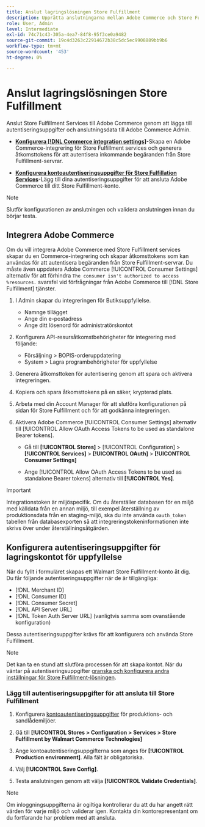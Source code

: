 ```yaml
---
title: Anslut lagringslösningen Store Fulfillment
description: Upprätta anslutningarna mellan Adobe Commerce och Store Fulfillment-lösningen genom att skapa och godkänna en Adobe Commerce-integrering och lägga till autentiseringsuppgifterna för Store Fulfillment-kontot i Adobe Commerce tjänstkonfiguration.
role: User, Admin
level: Intermediate
exl-id: 74c71c43-305a-4ea7-84f8-95f3ce0a9482
source-git-commit: 19c4d3263c22914672b38c5dc5ec9908889bb9b6
workflow-type: tm+mt
source-wordcount: '453'
ht-degree: 0%

---
```


# Anslut lagringslösningen Store Fulfillment

Anslut Store Fulfillment Services till Adobe Commerce genom att lägga till autentiseringsuppgifter och anslutningsdata till Adobe Commerce Admin.

- **[Konfigurera [!DNL Commerce integration settings]](#create-an-adobe-commerce-integration)**-Skapa en Adobe Commerce-integrering för Store Fulfillment services och generera åtkomsttokens för att autentisera inkommande begäranden från Store Fulfillment-servrar.

- **[Konfigurera kontoautentiseringsuppgifter för Store Fulfillation Services](#configure-store-fulfillment-account-credentials)**-Lägg till dina autentiseringsuppgifter för att ansluta Adobe Commerce till ditt Store Fulfillment-konto.

>[!NOTE]
>
>Slutför konfigurationen av anslutningen och validera anslutningen innan du börjar testa.

## Integrera Adobe Commerce

Om du vill integrera Adobe Commerce med Store Fulfillment services skapar du en Commerce-integrering och skapar åtkomsttokens som kan användas för att autentisera begäranden från Store Fulfillment-servrar. Du måste även uppdatera Adobe Commerce [!UICONTROL Consumer Settings] alternativ för att förhindra `The consumer isn't authorized to access %resources.` svarsfel vid förfrågningar från Adobe Commerce till [!DNL Store Fulfillment] tjänster.

1. I Admin skapar du integreringen för Butiksuppfyllelse.

   - Namnge tillägget
   - Ange din e-postadress
   - Ange ditt lösenord för administratörskontot

1. Konfigurera API-resursåtkomstbehörigheter för integrering med följande:

   - Försäljning > BOPIS-orderuppdatering
   - System > Lagra programbehörigheter för uppfyllelse

1. Generera åtkomsttoken för autentisering genom att spara och aktivera integreringen.

1. Kopiera och spara åtkomsttokens på en säker, krypterad plats.

1. Arbeta med din Account Manager för att slutföra konfigurationen på sidan för Store Fulfillment och för att godkänna integreringen.

1. Aktivera Adobe Commerce [!UICONTROL Consumer Settings] alternativ till [!UICONTROL Allow OAuth Access Tokens to be used as standalone Bearer tokens].

   - Gå till **[!UICONTROL Stores]** >  [!UICONTROL Configuration] > **[!UICONTROL Services]** >  **[!UICONTROL OAuth]** > **[!UICONTROL Consumer Settings]**

   - Ange [!UICONTROL Allow OAuth Access Tokens to be used as standalone Bearer tokens] alternativ till **[!UICONTROL Yes]**.

>[!IMPORTANT]
>
> Integrationstoken är miljöspecifik. Om du återställer databasen för en miljö med källdata från en annan miljö, till exempel återställning av produktionsdata från en staging-miljö, ska du inte använda `oauth_token` tabellen från databasexporten så att integreringstokeninformationen inte skrivs över under återställningsåtgärden.


## Konfigurera autentiseringsuppgifter för lagringskontot för uppfyllelse

När du fyllt i formuläret skapas ett Walmart Store Fulfillment-konto åt dig. Du får följande autentiseringsuppgifter när de är tillgängliga:

- [!DNL Merchant ID]
- [!DNL Consumer ID]
- [!DNL Consumer Secret]
- [!DNL API Server URL]
- [!DNL Token Auth Server URL] (vanligtvis samma som ovanstående konfiguration)

Dessa autentiseringsuppgifter krävs för att konfigurera och använda Store Fulfillment.

>[!NOTE]
>
>Det kan ta en stund att slutföra processen för att skapa kontot. När du väntar på autentiseringsuppgifter [granska och konfigurera andra inställningar för Store Fulfillment-lösningen](service-config-settings-overview.md).

### Lägg till autentiseringsuppgifter för att ansluta till Store Fulfillment

1. Konfigurera [kontoautentiseringsuppgifter](enable-general.md) för produktions- och sandlådemiljöer.

1. Gå till **[!UICONTROL Stores > Configuration > Services > Store Fulfillment by Walmart Commerce Technologies]**

1. Ange kontoautentiseringsuppgifterna som anges för **[!UICONTROL Production environment]**. Alla fält är obligatoriska.

1. Välj **[!UICONTROL Save Config]**.

1. Testa anslutningen genom att välja **[!UICONTROL Validate Credentials]**.

>[!NOTE]
>
>Om inloggningsuppgifterna är ogiltiga kontrollerar du att du har angett rätt värden för varje miljö och validerar igen. Kontakta din kontorepresentant om du fortfarande har problem med att ansluta.
